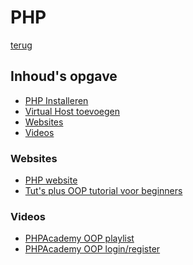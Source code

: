 # PHP

[terug](../README.md)

## Inhoud's opgave
- [PHP Installeren](Installatie/README.md)
- [Virtual Host toevoegen](VirtualHosts/README.md)
- [Websites](#websites)
- [Videos](#videos)


<a name="websites"></a>
### Websites
- <a href="http://php.net/" target="_blank">PHP website</a>
- <a href="http://code.tutsplus.com/tutorials/object-oriented-php-for-beginners--net-12762" target="_blank">Tut's plus OOP tutorial voor beginners</a>

<a name="videos"></a>
### Videos
- <a href="https://www.youtube.com/watch?v=ipp4WPDwwvk&index=1&list=PLfdtiltiRHWF0RicJb20da8nECQ1jFvla" target="_blank">PHPAcademy OOP playlist</a>
- <a href="https://www.youtube.com/watch?v=c_hNNAdyfQk&index=2&list=PLfdtiltiRHWF5Rhuk7k4UAU1_yLAZzhWc" target="_blank">PHPAcademy OOP login/register</a>
